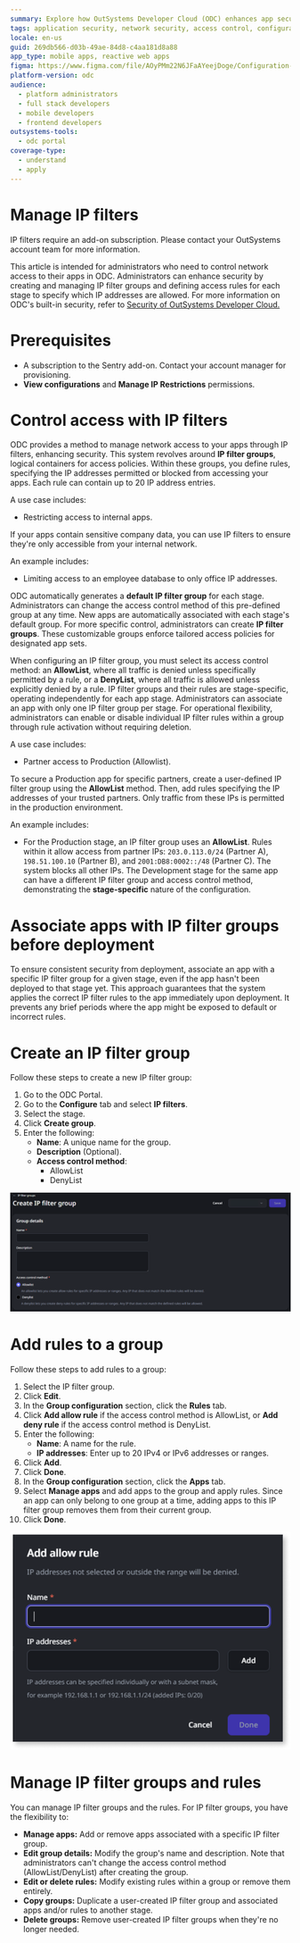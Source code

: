 ```yaml
---
summary: Explore how OutSystems Developer Cloud (ODC) enhances app security through configurable IP filters to restrict access based on IP addresses.
tags: application security, network security, access control, configuration management, cloud platforms
locale: en-us
guid: 269db566-d03b-49ae-84d8-c4aa181d8a88
app_type: mobile apps, reactive web apps
figma: https://www.figma.com/file/AOyPMm22N6JFaAYeejDoge/Configuration-management?type=design&node-id=3438%3A734&mode=design&t=DiHUqvfiUZQzsSzD-1
platform-version: odc
audience:
  - platform administrators
  - full stack developers
  - mobile developers
  - frontend developers
outsystems-tools:
  - odc portal
coverage-type:
  - understand
  - apply
---
```


# Manage IP filters

<div class="info" markdown="1">

IP filters require an add-on subscription. Please contact your OutSystems account team for more information.

</div>

This article is intended for administrators who need to control network access to their apps in ODC. Administrators can enhance security by creating and managing IP filter groups and defining access rules for each stage to specify which IP addresses are allowed. For more information on ODC's built-in security, refer to [Security of OutSystems Developer Cloud.](../security/security.md)

# Prerequisites

* A subscription to the Sentry add-on. Contact your account manager for provisioning.  
* **View configurations** and **Manage IP Restrictions** permissions. 	

# Control access with IP filters

ODC provides a method to manage network access to your apps through IP filters, enhancing security. This system revolves around **IP filter groups**, logical containers for access policies. Within these groups, you define rules, specifying the IP addresses permitted or blocked from accessing your apps. Each rule can contain up to 20 IP address entries.

A use case includes: 

* Restricting access to internal apps.

If your apps contain sensitive company data, you can use IP filters to ensure they're only accessible from your internal network.

An example includes: 

* Limiting access to an employee database to only office IP addresses.

ODC automatically generates a **default IP filter group** for each stage. Administrators can change the access control method of this pre-defined group at any time. New apps are automatically associated with each stage's default group. For more specific control, administrators can create **IP filter groups**. These customizable groups enforce tailored access policies for designated app sets.

When configuring an IP filter group, you must select its access control method: an **AllowList**, where all traffic is denied unless specifically permitted by a rule, or a **DenyList**, where all traffic is allowed unless explicitly denied by a rule. IP filter groups and their rules are stage-specific, operating independently for each app stage. Administrators can associate an app with only one IP filter group per stage. For operational flexibility, administrators can enable or disable individual IP filter rules within a group through rule activation without requiring deletion.

A use case includes: 

* Partner access to Production (Allowlist).

To secure a Production app for specific partners, create a user-defined IP filter group using the **AllowList** method. Then, add rules specifying the IP addresses of your trusted partners. Only traffic from these IPs is permitted in the production environment.

An example includes:

* For the Production stage, an IP filter group uses an **AllowList**. Rules within it allow access from partner IPs: `203.0.113.0/24` (Partner A), `198.51.100.10` (Partner B), and `2001:DB8:0002::/48` (Partner C). The system blocks all other IPs. The Development stage for the same app can have a different IP filter group and access control method, demonstrating the **stage-specific** nature of the configuration.

# Associate apps with IP filter groups before deployment

To ensure consistent security from deployment, associate an app with a specific IP filter group for a given stage, even if the app hasn't been deployed to that stage yet. This approach guarantees that the system applies the correct IP filter rules to the app immediately upon deployment. It prevents any brief periods where the app might be exposed to default or incorrect rules. 

# Create an IP filter group

Follow these steps to create a new IP filter group:

1. Go to the ODC Portal.  
1. Go to the **Configure** tab and select **IP filters**.  
1. Select the stage.   
1. Click **Create group**.   
1. Enter the following:  
   * **Name**: A unique name for the group.  
   * **Description** (Optional).  
   * **Access control method**:  
     * AllowList  
     * DenyList
     
![ODC Portal interface for creating a new IP filter group with options for name, description, and access control method.](images/create-filter-group-pl.png "Create IP Filter Group")

# Add rules to a group

Follow these steps to add rules to a group: 

1. Select the IP filter group.  
1. Click **Edit**.   
1. In the **Group configuration** section, click the **Rules** tab.   
1. Click **Add allow rule** if the access control method is AllowList, or **Add deny rule** if the access control method is DenyList.   
1. Enter the following:  
    * **Name**: A name for the rule.  
    * **IP addresses**: Enter up to 20 IPv4 or IPv6 addresses or ranges.  
1. Click **Add**.   
1. Click **Done**.   
1. In the **Group configuration** section, click the **Apps** tab.   
1. Select **Manage apps** and add apps to the group and apply rules. Since an app can only belong to one group at a time, adding apps to this IP filter group removes them from their current group.   
1. Click **Done**.

![ODC Portal interface for adding an allow rule to an IP filter group, including fields for rule name and IP addresses.](images/add-rule-pl.png "Add Allow Rule")

# Manage IP filter groups and rules

You can manage IP filter groups and the rules. For IP filter groups, you have the flexibility to:

* **Manage apps:** Add or remove apps associated with a specific IP filter group.  
* **Edit group details:** Modify the group's name and description. Note that administrators can't change the access control method (AllowList/DenyList) after creating the group.  
* **Edit or delete rules:** Modify existing rules within a group or remove them entirely.  
* **Copy groups:** Duplicate a user-created IP filter group and associated apps and/or rules to another stage.  
* **Delete groups:** Remove user-created IP filter groups when they're no longer needed.
